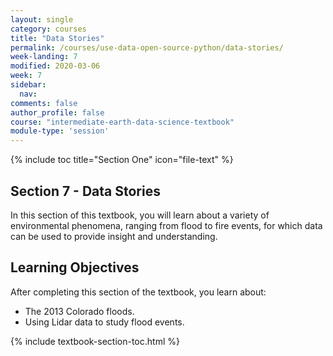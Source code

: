 ```yaml
---
layout: single
category: courses
title: "Data Stories"
permalink: /courses/use-data-open-source-python/data-stories/
week-landing: 7
modified: 2020-03-06
week: 7
sidebar:
  nav:
comments: false
author_profile: false
course: "intermediate-earth-data-science-textbook"
module-type: 'session'
---
```


{% include toc title="Section One" icon="file-text" %}

<div class="notice--info" markdown="1">

## <i class="fa fa-ship" aria-hidden="true"></i> Section 7 - Data Stories

In this section of this textbook, you will learn about a variety of environmental phenomena, ranging from flood to fire events, for which data can be used to provide insight and understanding. 


## <i class="fa fa-graduation-cap" aria-hidden="true"></i> Learning Objectives

After completing this section of the textbook, you learn about:

* The 2013 Colorado floods.
* Using Lidar data to study flood events.

</div>


{% include textbook-section-toc.html %}

